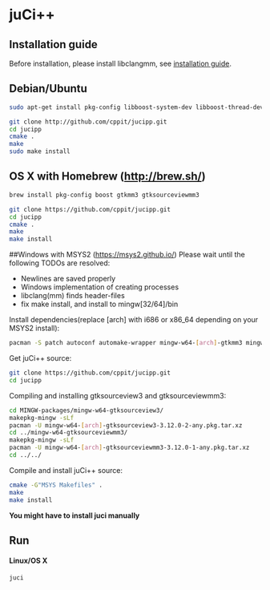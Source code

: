 # juCi++
## Installation guide ##
Before installation, please install libclangmm, see [installation guide](http://github.com/cppit/libclangmm/blob/master/docs/install.md).

## Debian/Ubuntu
```sh
sudo apt-get install pkg-config libboost-system-dev libboost-thread-dev libboost-filesystem-dev libboost-log-dev libgtkmm-3.0-dev libgtksourceviewmm-3.0-dev
```
```sh
git clone http://github.com/cppit/jucipp.git
cd jucipp
cmake .
make
sudo make install
```

## OS X with Homebrew (http://brew.sh/)
```sh
brew install pkg-config boost gtkmm3 gtksourceviewmm3
```

```sh
git clone https://github.com/cppit/jucipp.git
cd jucipp
cmake .
make
make install
```

##Windows with MSYS2 (https://msys2.github.io/)
Please wait until the following TODOs are resolved:
* Newlines are saved properly
* Windows implementation of creating processes
* libclang(mm) finds header-files
* fix make install, and install to mingw[32/64]/bin

Install dependencies(replace [arch] with i686 or x86_64 depending on your MSYS2 install):
```sh
pacman -S patch autoconf automake-wrapper mingw-w64-[arch]-gtkmm3 mingw-w64-[arch]-boost
```

Get juCi++ source:
```sh
git clone https://github.com/cppit/jucipp.git
cd jucipp
```

Compiling and installing gtksourceview3 and gtksourceviewmm3:
```sh
cd MINGW-packages/mingw-w64-gtksourceview3/
makepkg-mingw -sLf
pacman -U mingw-w64-[arch]-gtksourceview3-3.12.0-2-any.pkg.tar.xz
cd ../mingw-w64-gtksourceviewmm3/
makepkg-mingw -sLf
pacman -U mingw-w64-[arch]-gtksourceviewmm3-3.12.0-1-any.pkg.tar.xz
cd ../../
```

Compile and install juCi++ source:
```sh
cmake -G"MSYS Makefiles" .
make
make install
```
**You might have to install juci manually**

<!--
## Windows with Cygwin (https://www.cygwin.com/)
**Make sure the PATH environment variable does not include paths to non-Cygwin cmake, make and g++.**

Select and install the following packages from the Cygwin-installer:
```
pkg-config libboost-devel libgtkmm3.0-devel libgtksourceviewmm3.0-devel xinit
```
Then run the following in the Cygwin Terminal:
```sh
git clone https://github.com/cppit/jucipp.git
cd jucipp
cmake .
make
make install
```

Note that we are currently working on a Windows-version without the need of an X-server.
-->

## Run
#### Linux/OS X
```sh
juci
```

<!--
#### Windows
```sh
startxwin /usr/local/bin/juci
```
-->
